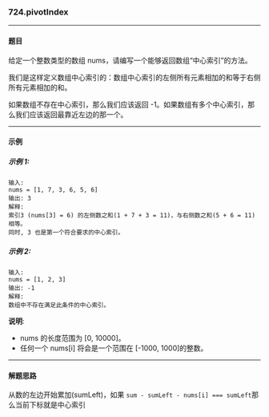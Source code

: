 ### 724.pivotIndex
----
#### 题目
给定一个整数类型的数组 nums，请编写一个能够返回数组“中心索引”的方法。

我们是这样定义数组中心索引的：数组中心索引的左侧所有元素相加的和等于右侧所有元素相加的和。

如果数组不存在中心索引，那么我们应该返回 -1。如果数组有多个中心索引，那么我们应该返回最靠近左边的那一个。

----
#### 示例

##### 示例 1:

```
输入: 
nums = [1, 7, 3, 6, 5, 6]
输出: 3
解释: 
索引3 (nums[3] = 6) 的左侧数之和(1 + 7 + 3 = 11)，与右侧数之和(5 + 6 = 11)相等。
同时, 3 也是第一个符合要求的中心索引。
```

##### 示例 2:

```
输入: 
nums = [1, 2, 3]
输出: -1
解释: 
数组中不存在满足此条件的中心索引。
```

**说明**:

- nums 的长度范围为 [0, 10000]。
- 任何一个 nums[i] 将会是一个范围在 [-1000, 1000]的整数。

----
#### 解题思路
从数的左边开始累加(sumLeft)，如果 ``sum - sumLeft - nums[i] === sumLeft``那么当前下标就是中心索引